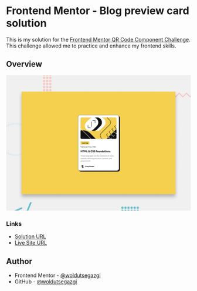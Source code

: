 # Frontend Mentor - Blog preview card solution

This is my solution for the [Frontend Mentor QR Code Component Challenge](https://www.frontendmentor.io/challenges/blog-preview-card-ckPaj01IcS). This challenge allowed me to practice and enhance my frontend skills.

## Overview

![Design preview for the Blog preview card coding challenge](./preview.jpg) 


### Links


- [Solution URL](https://github.com/woldutsegazgi/front-end-challenges/tree/master/blog-preview-card)
- [Live Site URL](https://woldutsegazgi.github.io/front-end-challenges/blog-preview-card)

## Author

- Frontend Mentor - [@woldutsegazgi](https://www.frontendmentor.io/profile/woldutsegazgi)
- GitHub - [@woldutsegazgi](https://www.github.com/woldutsegazgi)

